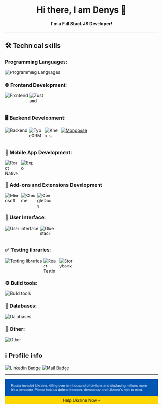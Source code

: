 <h1 align="center">Hi there, I am Denys 👋</h1>

<h4 align="center">I'm a Full Stack JS Developer!</h4>

---

## 🛠️ Technical skills
### Programming Languages:
<img src="https://skillicons.dev/icons?i=js,ts" alt="Programming Languages" />

### 🌐 Frontend Development:
<div style="display:flex; gap:5px">
  <img src="https://skillicons.dev/icons?i=react,next,apollo" alt="Frontend" />
  <img height="48" width="48" src="https://raw.githubusercontent.com/pmndrs/zustand/main/examples/demo/public/logo192.png" alt="Zustand" />
</div>

### 🖥️ Backend Development:
<div style="display:flex; gap:5px">
  <img src="https://skillicons.dev/icons?i=nest,nodejs,express,graphql,prisma" alt="Backend" />
  <img height="48" width="48" src="https://avatars.githubusercontent.com/u/20165699" alt="TypeORM" />
  <img height="48" width="48" src="https://avatars.githubusercontent.com/u/10490573" alt="Knex.js" />
  <a href="https://github.com/Automattic/mongoose" target="_blank">
  <img height="48" width="48" src="https://avatars.githubusercontent.com/u/887802" alt="Mongoose" />
  </a>
</div>

### 📱 Mobile App Development:
<div style="display:flex; gap:5px">
  <img src="https://reactnative.dev/img/header_logo.svg" alt="React Native" width="48" height="48"/>
  <img height="48" width="48" src="https://avatars.githubusercontent.com/u/12504344" alt="Expo"/>
</div>

### 🧩 Add-ons and Extensions Development
<div style="display:flex; gap:5px">
  <img src="https://cdn-icons-png.flaticon.com/512/732/732221.png" alt="Microsoft" width="48" height="48"/>
  <img src="https://cdn-icons-png.flaticon.com/512/888/888846.png" alt="Chrome" width="48" height="48"/>
  <img src="https://cdn-icons-png.flaticon.com/512/281/281760.png" alt="GoogleDocs" width="48" height="48"/>
</div>

### 🎨 User Interface:
<div style="display:flex; gap:5px">
  <img src="https://skillicons.dev/icons?i=html,css,sass,styledcomponents,bootstrap,mui" alt="User interface" />
  <img height="48" width="48" src="https://avatars.githubusercontent.com/u/120183344" alt="Gluestack"/>
</div>

### ✅ Testing libraries:
<div style="display:flex; gap:5px">
  <img src="https://skillicons.dev/icons?i=jest" alt="Testing libraries" />
  <img height="48" width="48" src="https://avatars.githubusercontent.com/u/49996085" alt="React Testing Library"/>
  <img height="48" width="48" src="https://avatars.githubusercontent.com/u/22632046" alt="Storybook"/>
</div>

### ⚙️ Build tools:
<div style="display:flex; gap:5px">
  <img src="https://skillicons.dev/icons?i=webpack" alt="Build tools" />
</div>

### 💾 Databases:
<img src="https://skillicons.dev/icons?i=mongo,postgres,redis" alt="Databases" />

### 🔧 Other:
<img src="https://skillicons.dev/icons?i=npm,yarn,postman,git,figma" alt="Other" />

## ℹ️ Profile info
[![Linkedin Badge](https://img.shields.io/badge/Denys_Badaka-0e76a8?style=flat&labelColor=0e76a8&logo=linkedin&logoColor=white)](https://www.linkedin.com/in/denys-badaka-319b412aa/) 
[![Mail Badge](https://img.shields.io/badge/Denys_Badaka-c0392b?style=flat&labelColor=c0392b&logo=gmail&logoColor=white)](mailto:denysbadaka@gmail.com)

---

[![Stand With Ukraine](https://raw.githubusercontent.com/vshymanskyy/StandWithUkraine/main/banner2-direct.svg)](https://u24.gov.ua/)

